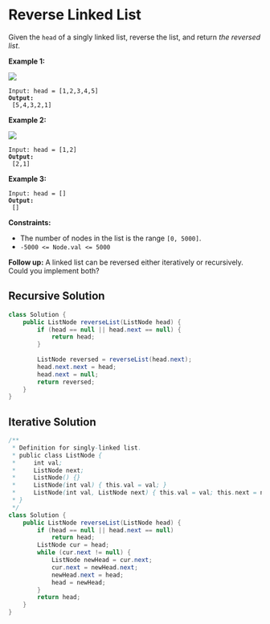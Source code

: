 # Reverse Linked List

Given the `head` of a singly linked list, reverse the list, and return _the reversed list_.

&#x20;

**Example 1:**

![](https://assets.leetcode.com/uploads/2021/02/19/rev1ex1.jpg)

<pre><code>Input: head = [1,2,3,4,5]
<strong>Output:
</strong> [5,4,3,2,1]
</code></pre>

**Example 2:**

![](https://assets.leetcode.com/uploads/2021/02/19/rev1ex2.jpg)

<pre><code>Input: head = [1,2]
<strong>Output:
</strong> [2,1]
</code></pre>

**Example 3:**

<pre><code>Input: head = []
<strong>Output:
</strong> []
</code></pre>

&#x20;

**Constraints:**

* The number of nodes in the list is the range `[0, 5000]`.
* `-5000 <= Node.val <= 5000`

&#x20;

**Follow up:** A linked list can be reversed either iteratively or recursively. Could you implement both?

## Recursive Solution

```java
class Solution {
    public ListNode reverseList(ListNode head) {
        if (head == null || head.next == null) {
            return head;
        }
        
        ListNode reversed = reverseList(head.next);
        head.next.next = head;
        head.next = null;
        return reversed;
    }
}
```

## Iterative Solution

```java
/**
 * Definition for singly-linked list.
 * public class ListNode {
 *     int val;
 *     ListNode next;
 *     ListNode() {}
 *     ListNode(int val) { this.val = val; }
 *     ListNode(int val, ListNode next) { this.val = val; this.next = next; }
 * }
 */
class Solution {
    public ListNode reverseList(ListNode head) {
        if (head == null || head.next == null)
            return head;
        ListNode cur = head;
        while (cur.next != null) {
            ListNode newHead = cur.next;
            cur.next = newHead.next;
            newHead.next = head;
            head = newHead;
        }
        return head;
    }
}
```
